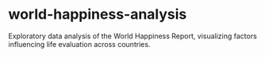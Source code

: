 # world-happiness-analysis
Exploratory data analysis of the World Happiness Report, visualizing factors influencing life evaluation across countries.
